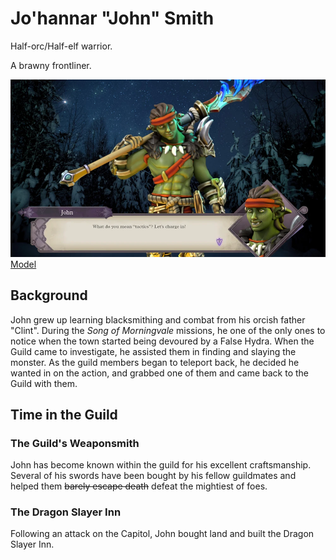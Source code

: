 # Jo'hannar "John" Smith

Half-orc/Half-elf warrior.

A brawny frontliner.

![John](John-tactical.webp) [Model](https://www.heroforge.com/load_config%3D33582046/)

## Background

John grew up learning blacksmithing and combat from his orcish father "Clint". During the _Song of Morningvale_ missions, he one of the only ones to notice when the town started being devoured by a False Hydra. When the Guild came to investigate, he assisted them in finding and slaying the monster. As the guild members began to teleport back, he decided he wanted in on the action, and grabbed one of them and came back to the Guild with them.

## Time in the Guild

### The Guild's Weaponsmith
John has become known within the guild for his excellent craftsmanship. Several of his swords have been bought by his fellow guildmates and helped them ~~barely escape death~~ defeat the mightiest of foes. 

### The Dragon Slayer Inn

Following an attack on the Capitol, John bought land and built the Dragon Slayer Inn.